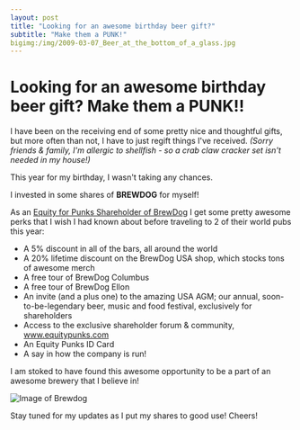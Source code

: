 ```yaml
---
layout: post
title: "Looking for an awesome birthday beer gift?"
subtitle: "Make them a PUNK!"
bigimg:/img/2009-03-07_Beer_at_the_bottom_of_a_glass.jpg
---
```


# Looking for an awesome birthday beer gift? Make them a PUNK!!

I have been on the receiving end of some pretty nice and thoughtful gifts, but more often than not, I have to just regift things I've received. *(Sorry friends & family, I'm allergic to shellfish - so a crab claw cracker set isn't needed in my house!)* 

This year for my birthday, I wasn't taking any chances.  

I invested in some shares of **BREWDOG** for myself!  

As an [Equity for Punks Shareholder of BrewDog](https://www.brewdog.com/usa/equityforpunks) I get some pretty awesome perks that I wish I had known about before traveling to 2 of their world pubs this year: 

 * A 5% discount in all of the bars, all around the world
 * A 20% lifetime discount on the BrewDog USA shop, which stocks tons of awesome merch
 * A free tour of BrewDog Columbus
 * A free tour of BrewDog Ellon
 * An invite (and a plus one) to the amazing USA AGM; our annual, soon-to-be-legendary beer, music and food festival, exclusively for shareholders
 * Access to the exclusive shareholder forum & community, www.equitypunks.com
 * An Equity Punks ID Card
 * A say in how the company is run!

I am stoked to have found this awesome opportunity to be a part of an awesome brewery that I believe in! 

![Image of Brewdog](https://nicoleabuhakmeh.github.io/img/BrewDogEFP.png)
   
Stay tuned for my updates as I put my shares to good use! Cheers!
